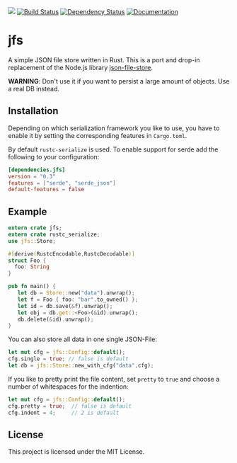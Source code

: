 [![](http://meritbadge.herokuapp.com/jfs)](https://crates.io/crates/jfs)
[![Build Status](https://travis-ci.org/flosse/rust-json-file-store.svg?branch=master)](https://travis-ci.org/flosse/rust-json-file-store)
[![Dependency Status](https://dependencyci.com/github/flosse/rust-json-file-store/badge)](https://dependencyci.com/github/flosse/rust-json-file-store)
[![Documentation](https://img.shields.io/badge/api-rustdoc-blue.svg)](https://docs.rs/crate/jfs/)

# jfs

A simple JSON file store written in Rust.
This is a port and drop-in replacement of the Node.js library
[json-file-store](https://github.com/flosse/json-file-store/).

**WARNING**:
Don't use it if you want to persist a large amount of objects.
Use a real DB instead.

## Installation

Depending on which serialization framework you like to use,
you have to enable it by setting the corresponding features
in `Cargo.toml`.

By default `rustc-serialize` is used. To enable support for serde
add the following to your configuration:


```toml
[dependencies.jfs]
version = "0.3"
features = ["serde", "serde_json"]
default-features = false
```

## Example

```rust
extern crate jfs;
extern crate rustc_serialize;
use jfs::Store;

#[derive(RustcEncodable,RustcDecodable)]
struct Foo {
  foo: String
}

pub fn main() {
   let db = Store::new("data").unwrap();
   let f = Foo { foo: "bar".to_owned() };
   let id = db.save(&f).unwrap();
   let obj = db.get::<Foo>(&id).unwrap();
   db.delete(&id).unwrap();
}
```

You can also store all data in one single JSON-File:

```rust
let mut cfg = jfs::Config::default();
cfg.single = true; // false is default
let db = jfs::Store::new_with_cfg("data",cfg);
```

If you like to pretty print the file content, set `pretty` to `true`
and choose a number of whitespaces for the indention:

```rust
let mut cfg = jfs::Config::default();
cfg.pretty = true;  // false is default
cfg.indent = 4;     // 2 is default
```

## License

This project is licensed under the MIT License.
